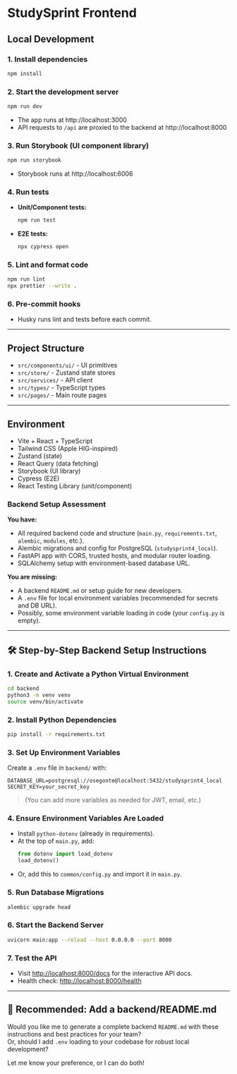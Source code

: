 # StudySprint Frontend

## Local Development

### 1. Install dependencies
```sh
npm install
```

### 2. Start the development server
```sh
npm run dev
```
- The app runs at http://localhost:3000
- API requests to `/api` are proxied to the backend at http://localhost:8000

### 3. Run Storybook (UI component library)
```sh
npm run storybook
```
- Storybook runs at http://localhost:6006

### 4. Run tests
- **Unit/Component tests:**
  ```sh
  npm run test
  ```
- **E2E tests:**
  ```sh
  npx cypress open
  ```

### 5. Lint and format code
```sh
npm run lint
npx prettier --write .
```

### 6. Pre-commit hooks
- Husky runs lint and tests before each commit.

---

## Project Structure
- `src/components/ui/` - UI primitives
- `src/store/` - Zustand state stores
- `src/services/` - API client
- `src/types/` - TypeScript types
- `src/pages/` - Main route pages

---

## Environment
- Vite + React + TypeScript
- Tailwind CSS (Apple HIG-inspired)
- Zustand (state)
- React Query (data fetching)
- Storybook (UI library)
- Cypress (E2E)
- React Testing Library (unit/component) 

### Backend Setup Assessment

**You have:**
- All required backend code and structure (`main.py`, `requirements.txt`, `alembic`, `modules`, etc.).
- Alembic migrations and config for PostgreSQL (`studysprint4_local`).
- FastAPI app with CORS, trusted hosts, and modular router loading.
- SQLAlchemy setup with environment-based database URL.

**You are missing:**
- A backend `README.md` or setup guide for new developers.
- A `.env` file for local environment variables (recommended for secrets and DB URL).
- Possibly, some environment variable loading in code (your `config.py` is empty).

---

## 🛠️ **Step-by-Step Backend Setup Instructions**

### 1. **Create and Activate a Python Virtual Environment**
```sh
cd backend
python3 -m venv venv
source venv/bin/activate
```

### 2. **Install Python Dependencies**
```sh
pip install -r requirements.txt
```

### 3. **Set Up Environment Variables**
Create a `.env` file in `backend/` with:
```
DATABASE_URL=postgresql://osegonte@localhost:5432/studysprint4_local
SECRET_KEY=your_secret_key
```
> (You can add more variables as needed for JWT, email, etc.)

### 4. **Ensure Environment Variables Are Loaded**
- Install `python-dotenv` (already in requirements).
- At the top of `main.py`, add:
  ```python
  from dotenv import load_dotenv
  load_dotenv()
  ```
- Or, add this to `common/config.py` and import it in `main.py`.

### 5. **Run Database Migrations**
```sh
alembic upgrade head
```

### 6. **Start the Backend Server**
```sh
uvicorn main:app --reload --host 0.0.0.0 --port 8000
```

### 7. **Test the API**
- Visit [http://localhost:8000/docs](http://localhost:8000/docs) for the interactive API docs.
- Health check: [http://localhost:8000/health](http://localhost:8000/health)

---

## 📝 **Recommended: Add a backend/README.md**

Would you like me to generate a complete backend `README.md` with these instructions and best practices for your team?  
Or, should I add `.env` loading to your codebase for robust local development?

Let me know your preference, or I can do both! 